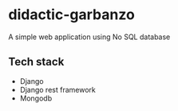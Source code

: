 # didactic-garbanzo


A simple web application using No SQL database
## Tech stack
- Django
- Django rest framework
- Mongodb
